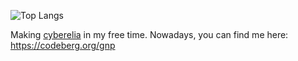 ![Top Langs](https://github-readme-stats.vercel.app/api/top-langs/?username=gnp-x&hide=css,html,makefile,cmake,astro,Rich%20Text%20Format&layout=compact)

Making [cyberelia](https://cyberelia.net) in my free time. Nowadays, you can find me here: https://codeberg.org/gnp

